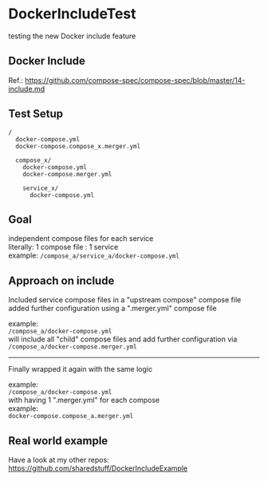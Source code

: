 # DockerIncludeTest  
  
testing the new Docker include feature  
  
## Docker Include  
Ref.: https://github.com/compose-spec/compose-spec/blob/master/14-include.md  
  
## Test Setup  
  
```
/
  docker-compose.yml
  docker-compose.compose_x.merger.yml

  compose_x/
    docker-compose.yml
    docker-compose.merger.yml
  
    service_x/
      docker-compose.yml
```
  
## Goal  
  
independent compose files for each service  
literally: 1 compose file : 1 service  
example: `/compose_a/service_a/docker-compose.yml`  
  
## Approach on include  
  
Included service compose files in a "upstream compose" compose file  
added further configuration using a ".merger.yml" compose file  
  
example:  
`/compose_a/docker-compose.yml`  
will include all "child" compose files and add further configuration via  
`/compose_a/docker-compose.merger.yml`  
  
---  
  
Finally wrapped it again with the same logic  
  
example:  
`/compose_a/docker-compose.yml`  
with having 1 ".merger.yml" for each compose  
example:  
`docker-compose.compose_a.merger.yml`  
  
## Real world example  
Have a look at my other repos: https://github.com/sharedstuff/DockerIncludeExample  